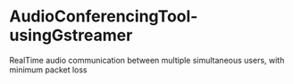 # AudioConferencingTool-usingGstreamer
RealTime audio communication between multiple simultaneous users, with minimum packet loss

